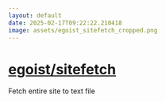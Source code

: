 ```yaml
---
layout: default
date: 2025-02-17T09:22:22.210418
image: assets/egoist_sitefetch_cropped.png
---
```


# [egoist/sitefetch](https://github.com/egoist/sitefetch)

Fetch entire site to text file
